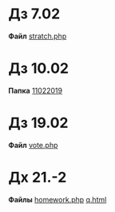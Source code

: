 # Дз 7.02
**Файл** [stratch.php](https://github.com/nikita8941109/Proba/blob/master/scratch.php)

# Дз 10.02
**Папка** [11022019](https://github.com/nikita8941109/Proba/tree/master/11022019)

# Дз 19.02
**Файл** [vote.php](https://github.com/nikita8941109/Proba/blob/master/vote.php)

# Дх 21.-2
**Файлы** [homework.php](https://github.com/nikita8941109/Proba/blob/master/homework.php)
[q.html](https://github.com/nikita8941109/Proba/blob/master/q.html)
